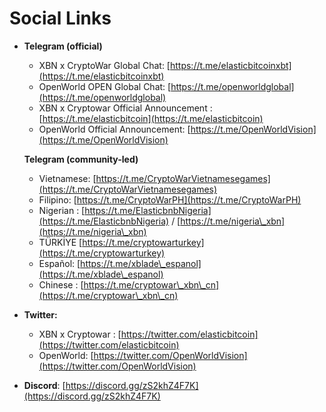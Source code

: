 # Social Links

*   **Telegram (official)**

    * XBN x CryptoWar Global Chat: [https://t.me/elasticbitcoinxbt](https://t.me/elasticbitcoinxbt)
    * OpenWorld OPEN Global Chat: [https://t.me/openworldglobal](https://t.me/openworldglobal)
    * XBN x Cryptowar Official Announcement : [https://t.me/elasticbitcoin](https://t.me/elasticbitcoin)
    * OpenWorld Official Announcement: [https://t.me/OpenWorldVision](https://t.me/OpenWorldVision)

    **Telegram (community-led)**

    * Vietnamese: [https://t.me/CryptoWarVietnamesegames](https://t.me/CryptoWarVietnamesegames)
    * Filipino: [https://t.me/CryptoWarPH](https://t.me/CryptoWarPH)
    * Nigerian : [https://t.me/ElasticbnbNigeria](https://t.me/ElasticbnbNigeria) / [https://t.me/nigeria\_xbn](https://t.me/nigeria\_xbn)
    * TÜRKİYE [https://t.me/cryptowarturkey](https://t.me/cryptowarturkey)
    * Español: [https://t.me/xblade\_espanol](https://t.me/xblade\_espanol)
    * Chinese : [https://t.me/cryptowar\_xbn\_cn](https://t.me/cryptowar\_xbn\_cn)
* **Twitter:**
  * XBN x Cryptowar : [https://twitter.com/elasticbitcoin](https://twitter.com/elasticbitcoin)
  * OpenWorld: [https://twitter.com/OpenWorldVision](https://twitter.com/OpenWorldVision)
* **Discord**: [https://discord.gg/zS2khZ4F7K](https://discord.gg/zS2khZ4F7K)
